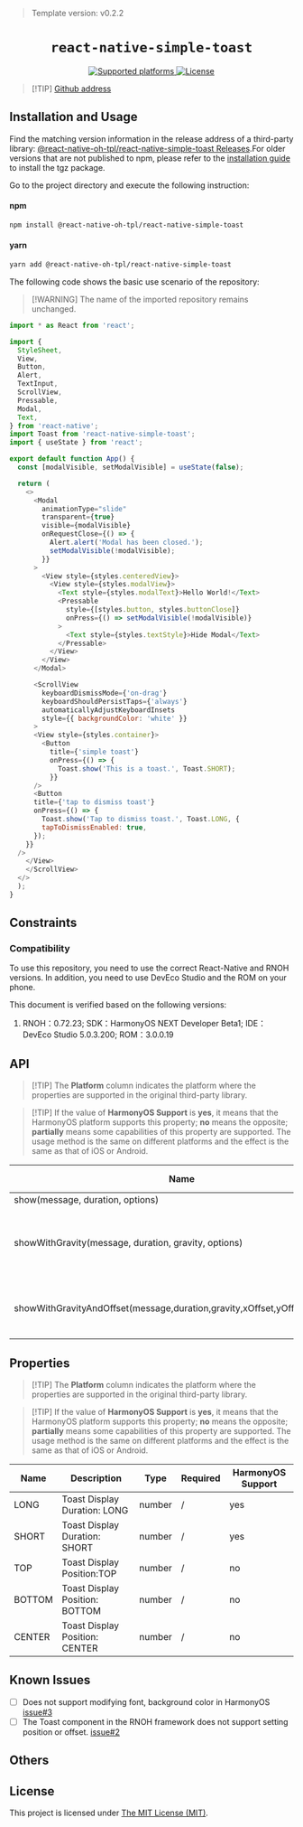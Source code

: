 > Template version: v0.2.2

<p align="center">
  <h1 align="center"> <code>react-native-simple-toast</code></h1>
</p>
<p align="center">
    <a href="https://github.com/vonovak/react-native-simple-toast">
        <img src="https://img.shields.io/badge/platforms-android%20|%20ios%20|%20harmony%20-lightgrey.svg" alt="Supported platforms" />
    </a>
    <a href="https://github.com/vonovak/react-native-simple-toast/blob/master/LICENSE">
        <img src="https://img.shields.io/badge/license-MIT-green.svg" alt="License" />
    </a>
</p>

> [!TIP] [Github address](https://github.com/react-native-oh-library/react-native-simple-toast)

## Installation and Usage

Find the matching version information in the release address of a third-party library: [@react-native-oh-tpl/react-native-simple-toast Releases](https://github.com/react-native-oh-library/react-native-simple-toast/releases).For older versions that are not published to npm, please refer to the [installation guide](/en/tgz-usage-en.md) to install the tgz package.

Go to the project directory and execute the following instruction:

<!-- tabs:start -->

#### **npm**

```bash
npm install @react-native-oh-tpl/react-native-simple-toast
```

#### **yarn**

```bash
yarn add @react-native-oh-tpl/react-native-simple-toast
```

<!-- tabs:end -->

The following code shows the basic use scenario of the repository:

>[!WARNING] The name of the imported repository remains unchanged.

```js
import * as React from 'react';

import {
  StyleSheet,
  View,
  Button,
  Alert,
  TextInput,
  ScrollView,
  Pressable,
  Modal,
  Text,
} from 'react-native';
import Toast from 'react-native-simple-toast';
import { useState } from 'react';

export default function App() {
  const [modalVisible, setModalVisible] = useState(false);

  return (
    <>
      <Modal
        animationType="slide"
        transparent={true}
        visible={modalVisible}
        onRequestClose={() => {
          Alert.alert('Modal has been closed.');
          setModalVisible(!modalVisible);
        }}
      >
        <View style={styles.centeredView}>
          <View style={styles.modalView}>
            <Text style={styles.modalText}>Hello World!</Text>
            <Pressable
              style={[styles.button, styles.buttonClose]}
              onPress={() => setModalVisible(!modalVisible)}
            >
              <Text style={styles.textStyle}>Hide Modal</Text>
            </Pressable>
          </View>
        </View>
      </Modal>

      <ScrollView
        keyboardDismissMode={'on-drag'}
        keyboardShouldPersistTaps={'always'}
        automaticallyAdjustKeyboardInsets
        style={{ backgroundColor: 'white' }}
      >
      <View style={styles.container}>
        <Button
          title={'simple toast'}
          onPress={() => {
            Toast.show('This is a toast.', Toast.SHORT);
          }}
      />
      <Button
      title={'tap to dismiss toast'}
      onPress={() => {
        Toast.show('Tap to dismiss toast.', Toast.LONG, {
        tapToDismissEnabled: true,
      });
    }}
  /> 
    </View>
    </ScrollView> 
  </>
  );
}
```
## Constraints

### Compatibility

To use this repository, you need to use the correct React-Native and RNOH versions. In addition, you need to use DevEco Studio and the ROM on your phone.

This document is verified based on the following versions:

1. RNOH：0.72.23; SDK：HarmonyOS NEXT Developer Beta1; IDE：DevEco Studio 5.0.3.200; ROM：3.0.0.19

## API

> [!TIP] The **Platform** column indicates the platform where the properties are supported in the original third-party library.

> [!TIP] If the value of **HarmonyOS Support** is **yes**, it means that the HarmonyOS platform supports this property; **no** means the opposite; **partially** means some capabilities of this property are supported. The usage method is the same on different platforms and the effect is the same as that of iOS or Android.


| Name                                                         | Description                                                 | Required | Platform | HarmonyOS Support |
| ------------------------------------------------------------ | ----------------------------------------------------------- | -------- | -------- | ----------------- |
| show(message, duration, options)                             | show toast                                                  | No       | All      | partially         |
| showWithGravity(message, duration, gravity, options)         | Toast that can be set to top, bottom, and center positions. | No       | All      | No                |
| showWithGravityAndOffset(message,duration,gravity,xOffset,yOffset,options,); | Toast that can be set with x-axis and y-axis offsets.       | No       | All      | No                |


## Properties 

> [!TIP] The **Platform** column indicates the platform where the properties are supported in the original third-party library.

> [!TIP] If the value of **HarmonyOS Support** is **yes**, it means that the HarmonyOS platform supports this property; **no** means the opposite; **partially** means some capabilities of this property are supported. The usage method is the same on different platforms and the effect is the same as that of iOS or Android.

| Name | Description      | Type             | Required |   HarmonyOS Support  |
| ---- |------------------|------------------| -------- |  ------------------ |
|LONG  | Toast Display Duration: LONG | number           | / | yes|
|SHORT | Toast Display Duration: SHORT | number | / | yes|
|TOP | Toast Display Position:TOP | number | / | no|
|BOTTOM | Toast Display Position: BOTTOM | number | / | no|
|CENTER | Toast Display Position: CENTER | number | / | no|

## Known Issues
- [ ]  Does not support modifying font, background color in HarmonyOS [issue#3](https://github.com/react-native-oh-library/react-native-simple-toast/issues/3)
- [ ]  The Toast component in the RNOH framework does not support setting position or offset. [issue#2](https://github.com/react-native-oh-library/react-native-simple-toast/issues/2)

## Others

## License

This project is licensed under [The MIT License (MIT)](https://github.com/vonovak/react-native-simple-toast/blob/master/LICENSE).